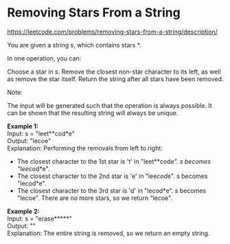 # Removing Stars From a String
https://leetcode.com/problems/removing-stars-from-a-string/description/

You are given a string s, which contains stars *.

In one operation, you can:

Choose a star in s.
Remove the closest non-star character to its left, as well as remove the star itself.
Return the string after all stars have been removed.

Note:

The input will be generated such that the operation is always possible.
It can be shown that the resulting string will always be unique.

<b>Example 1:</b>\
Input: s = "leet**cod*e"\
Output: "lecoe"\
Explanation: Performing the removals from left to right:
- The closest character to the 1st star is 't' in "leet**cod*e". s becomes "lee*cod*e".
- The closest character to the 2nd star is 'e' in "lee*cod*e". s becomes "lecod*e".
- The closest character to the 3rd star is 'd' in "lecod*e". s becomes "lecoe".
There are no more stars, so we return "lecoe".

<b>Example 2:</b>\
Input: s = "erase*****"\
Output: ""\
Explanation: The entire string is removed, so we return an empty string.